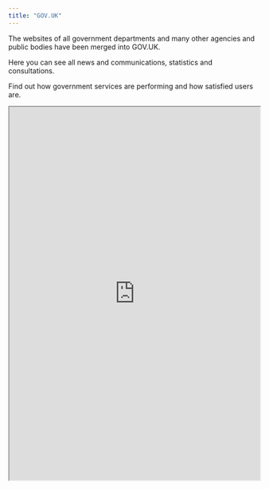 ```yaml
---
title: "GOV.UK"
---
```


The websites of all government departments and many other agencies and public bodies have been merged into GOV.UK.

Here you can see all news and communications, statistics and consultations.

Find out how government services are performing and how satisfied users are.

<iframe height="750" width="100%" src="https://ewelton.github.io/ktest/wiki.html#GOV.UK"></iframe>
